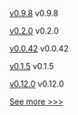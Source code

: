 
[v0.9.8](https://github.com/hyperledger/firefly-fabconnect/releases/tag/v0.9.8) v0.9.8

[v0.2.0](https://github.com/hyperledger/firefly-helm-charts/releases/tag/v0.2.0) v0.2.0

[v0.0.42](https://github.com/hyperledger/firefly-cli/releases/tag/v0.0.42) v0.0.42

[v0.1.5](https://github.com/hyperledger/firefly-tokens-erc20-erc721/releases/tag/v0.1.5) v0.1.5

[v0.12.0](https://github.com/hyperledger/firefly/releases/tag/v0.12.0) v0.12.0


[See more >>>](https://start-here.hyperledger.org/releases)

